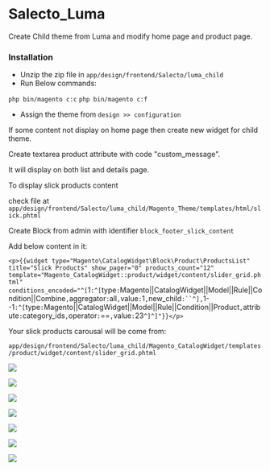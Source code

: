 # Salecto_Luma
Create Child theme from Luma and modify home page and product page.

### Installation

 - Unzip the zip file in `app/design/frontend/Salecto/luma_child`
 - Run Below commands:
 
  `php bin/magento c:c`
  `php bin/magento c:f`

- Assign the theme from `design >> configuration`
 
 If some content not display on home page then create new widget for child theme.

Create textarea product attribute with code "custom_message".

It will display on both list and details page.

To display slick products content

check file at `app/design/frontend/Salecto/luma_child/Magento_Theme/templates/html/slick.phtml`

Create Block from admin with identifier `block_footer_slick_content`

Add below content in it:

`<p>{{widget type="Magento\CatalogWidget\Block\Product\ProductsList" title="Slick Products" show_pager="0" products_count="12" template="Magento_CatalogWidget::product/widget/content/slider_grid.phtml" conditions_encoded="^[`1`:^[`type`:`Magento||CatalogWidget||Model||Rule||Condition||Combine`,`aggregator`:`all`,`value`:`1`,`new_child`:``^],`1--1`:^[`type`:`Magento||CatalogWidget||Model||Rule||Condition||Product`,`attribute`:`category_ids`,`operator`:`==`,`value`:`23`^]^]"}}</p>`

Your slick products carousal will be come from:

`app/design/frontend/Salecto/luma_child/Magento_CatalogWidget/templates/product/widget/content/slider_grid.phtml`
  
<p><img src="https://i.ibb.co/QKPy6JJ/Home-Page.png"></p>
<p><img src="https://i.ibb.co/bLQqJWF/Home-Page.png"></p>
<p><img src="https://i.ibb.co/TKWT8dj/Screenshot-from-2021-02-25-20-08-56.png"></p>
<p><img src="https://i.ibb.co/5nLNX5F/Screenshot-from-2021-02-25-20-09-01.png"></p>
<p><img src="https://i.ibb.co/HG5pqGh/Screenshot-from-2021-02-25-20-09-18.png"></p>
<p><img src="https://i.ibb.co/P90wvgL/Bras-Tanks-Tops-Women.png"></p>
<p><img src="https://i.ibb.co/S7D9NvD/Breathe-Easy-Tank.png"></p>
